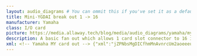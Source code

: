 ```yaml
---
layout: audio_diagrams # You can ommit this if you've set it as a default
title: Mini-YGDAI break out 1 -> 16
manufacturer: Yamaha
class: I/O card
picture: https://media.allaway.tech/blog/media/audio_diagrams/yamaha/my_card_out.jpg # 200 x 110
description: A basic fan out which allows 1 card slot connector to 16 individual outputs.
xml: <!-- Yamaha MY card out --> {"xml":"jZPNbsMgDICfhmMnAvnrcUm2aoeeeuqRNKygJSEidGn39DMJSzVNtSYFMP5s7Fg24WV33VkxqL1pZEv4C+GlNcYtUnctZdsSRnVDeEUYo7AIe31Ao5nSQVjZu/84sMXhU7QXuWiOohNKEJaKbiC86OvRH3vd681xVz2/gXVtpfiA01wc7CdhGzBvIV5RW5DOXoJM6GZ9ZVaBJkqXeKO7tSGeNZe+kT4dCjaT0k4eBnHydIKygE65DupSRSC+m94d9JeHEYP7YHTvRv9QUsAH/1rSp8Tv60ogSAksmhlNEQhPIjBHIIsxuEUgx7KNIwxmCEw4BrGEUiyhDEsow2qbY7XNsdpu/9QWPt9Nc+NK6+T1YfPPqtD5O2k66ewNTCbdOBUswoBQJfVZBTcWB6UYF8V59b3PEghhnH6u97Gd2a+p/gY=","w":120,"h":240,"aspect":"fixed","title":"Yamaha MY card out"}
---
```

